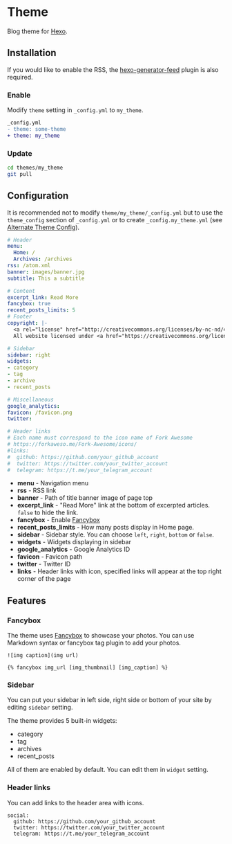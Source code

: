 # Theme

Blog theme for [Hexo].

## Installation

If you would like to enable the RSS, the [hexo-generator-feed](https://github.com/hexojs/hexo-generator-feed) plugin is also required.

### Enable

Modify `theme` setting in `_config.yml` to `my_theme`.

``` diff
_config.yml
- theme: some-theme
+ theme: my_theme
```

### Update

``` bash
cd themes/my_theme
git pull
```

## Configuration

It is recommended not to modify `theme/my_theme/_config.yml` but to use the `theme_config` section of `_config.yml` or to create `_config.my_theme.yml` (see [Alternate Theme Config](https://hexo.io/docs/configuration#Alternate-Theme-Config)).

``` yml
# Header
menu:
  Home: /
  Archives: /archives
rss: /atom.xml
banner: images/banner.jpg
subtitle: This a subtitle

# Content
excerpt_link: Read More
fancybox: true
recent_posts_limits: 5
# Footer
copyright: |-
  <a rel="license" href="http://creativecommons.org/licenses/by-nc-nd/4.0/"><img alt="Creative Commons License" style="border-width:0" src="https://i.creativecommons.org/l/by-nc-nd/4.0/88x31.png" /></a></br>
  All website licensed under <a href="https://creativecommons.org/licenses/by-nc-nd/4.0/" target="_blank">CC BY-NC-ND 4.0</a></br>

# Sidebar
sidebar: right
widgets:
- category
- tag
- archive
- recent_posts

# Miscellaneous
google_analytics:
favicon: /favicon.png
twitter:

# Header links
# Each name must correspond to the icon name of Fork Awesome
# https://forkaweso.me/Fork-Awesome/icons/
#links:
#  github: https://github.com/your_github_account
#  twitter: https://twitter.com/your_twitter_account
#  telegram: https://t.me/your_telegram_account
```

- **menu** - Navigation menu
- **rss** - RSS link
- **banner** - Path of title banner image of page top
- **excerpt_link** - "Read More" link at the bottom of excerpted articles. `false` to hide the link.
- **fancybox** - Enable [Fancybox]
- **recent_posts_limits** - How many posts display in Home page.
- **sidebar** - Sidebar style. You can choose `left`, `right`, `bottom` or `false`.
- **widgets** - Widgets displaying in sidebar
- **google_analytics** - Google Analytics ID
- **favicon** - Favicon path
- **twitter** - Twitter ID
- **links** - Header links with icon, specified links will appear at the top right corner of the page

## Features

### Fancybox

The theme uses [Fancybox] to showcase your photos. You can use Markdown syntax or fancybox tag plugin to add your photos.

```
![img caption](img url)

{% fancybox img_url [img_thumbnail] [img_caption] %}
```

### Sidebar

You can put your sidebar in left side, right side or bottom of your site by editing `sidebar` setting.

The theme provides 5 built-in widgets:

- category
- tag
- archives
- recent_posts

All of them are enabled by default. You can edit them in `widget` setting.

### Header links

You can add links to the header area with icons.

```
social:
  github: https://github.com/your_github_account
  twitter: https://twitter.com/your_twitter_account
  telegram: https://t.me/your_telegram_account
```

[Hexo]: https://hexo.io/
[Fancybox]: https://github.com/fancyapps/fancyBox
